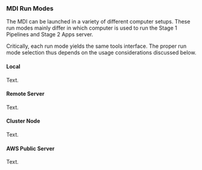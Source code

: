 
### MDI Run Modes

The MDI can be launched in a variety of different computer setups.
These run modes mainly differ in which computer is used to run the 
Stage 1 Pipelines and Stage 2 Apps server.

Critically, each run mode yields the same tools interface. The proper
run mode selection thus depends on the usage considerations discussed below.

#### Local

Text.

#### Remote Server

Text.

#### Cluster Node

Text.

#### AWS Public Server

Text.
